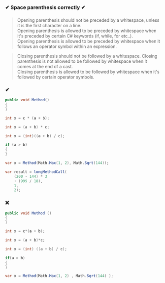 ### ✔ Space parenthesis correctly ✔
###

> Opening parenthesis should not be preceded by a whitespace, unless it is the first character on a line.  
> Opening parenthesis is allowed to be preceded by whitespace when it's preceded by certain C# keywords (if, while, for etc..).  
> Opening parenthesis is allowed to be preceded by whitespace when it follows an operator symbol within an expression.  

> Closing parenthesis should not be followed by a whitespace.
> Closing parenthesis is not allowed to be followed by whitespace when it comes at the end of a cast.  
> Closing parenthesis is allowed to be followed by whitespace when it's followed by certain operator symbols.

### ✔
``` csharp
public void Method()
{
}
```
``` csharp
int x = c * (a + b);
```
``` csharp
int x = (a + b) * c;
```
``` csharp
int x = (int)((a + b) / c);
```
``` csharp
if (a > b)
{
}
```
``` csharp
var x = Method(Math.Max(1, 2), Math.Sqrt(144));
```
``` csharp
var result = longMethodCall(
    (200 - 144) * 3
    + (999 / 18),
    1,
    2);
```

### ❌ 
``` csharp
public void Method ()
{
}
```
``` csharp
int x = c*(a + b);
```
``` csharp
int x = (a + b)*c;
```
``` csharp
int x = (int) ((a + b) / c);
```
``` csharp
if(a > b)
{
}
```
``` csharp
var x = Method(Math.Max(1, 2) , Math.Sqrt(144) );
```
